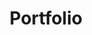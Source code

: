 ---
home: true
portfolio: true
title: Portfolio
# icon: book
name: Seok Kyu Hong
avatar: "/about.svg"

welcome: '👋 Hi there, I am'

titles:
  - PM으로 일하고 있고,
  - 앞으로도 그럴 생각 입니다.
  - 문의사항은 'Contact us'으로 작성해 주세요.

footer: false
---